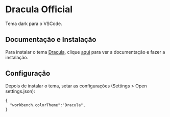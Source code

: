 # Dracula Official

Tema dark para o VSCode.

## Documentação e Instalação

Para instalar o tema [Dracula](../../../themes/dracula.md), clique [aqui](https://marketplace.visualstudio.com/items?itemName=dracula-theme.theme-dracula) para ver a documentação e fazer a instalação.

## Configuração

Depois de instalar o tema, setar as configurações (Settings > Open settings.json):

```
{
  "workbench.colorTheme":"Dracula",
}
```